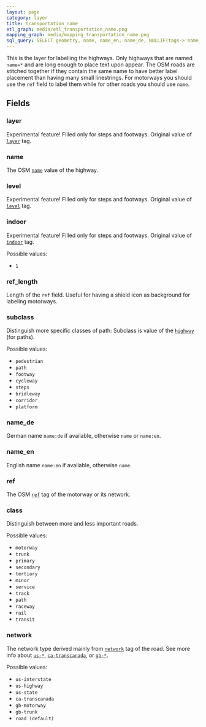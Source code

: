 ```yaml
---
layout: page
category: layer
title: transportation_name
etl_graph: media/etl_transportation_name.png
mapping_graph: media/mapping_transportation_name.png
sql_query: SELECT geometry, name, name_en, name_de, NULLIF(tags->'name_int', '') AS "name_int", NULLIF(tags->'name:latin', '') AS "name:latin", NULLIF(tags->'name:nonlatin', '') AS "name:nonlatin", ref, ref_length, network::text, class::text, subclass, layer, level, indoor FROM layer_transportation_name(ST_SetSRID('BOX3D(-20037508.34 -20037508.34, 20037508.34 20037508.34)'::box3d, 3857 ), 14)
---
```

This is the layer for labelling the highways. Only highways that are named `name=*` and are long enough
to place text upon appear. The OSM roads are stitched together if they contain the same name
to have better label placement than having many small linestrings.
For motorways you should use the `ref` field to label them while for other roads you should use `name`.

## Fields

### layer

Experimental feature! Filled only for steps and footways. Original
value of [`layer`](http://wiki.openstreetmap.org/wiki/Key:layer) tag.
### name

The OSM [`name`](http://wiki.openstreetmap.org/wiki/Highways#Names_and_references) value of the highway.

### level

Experimental feature! Filled only for steps and footways. Original
value of [`level`](http://wiki.openstreetmap.org/wiki/Key:level) tag.
### indoor

Experimental feature! Filled only for steps and footways. Original
value of [`indoor`](http://wiki.openstreetmap.org/wiki/Key:indoor) tag.

Possible values:

- `1`

### ref_length

Length of the `ref` field. Useful for having a shield icon as background for labeling motorways.

### subclass

Distinguish more specific classes of path:
Subclass is value of the
[`highway`](http://wiki.openstreetmap.org/wiki/Key:highway) (for paths).

Possible values:

- `pedestrian`
- `path`
- `footway`
- `cycleway`
- `steps`
- `bridleway`
- `corridor`
- `platform`

### name_de

German name `name:de` if available, otherwise `name` or `name:en`.

### name_en

English name `name:en` if available, otherwise `name`.

### ref

The OSM [`ref`](http://wiki.openstreetmap.org/wiki/Key:ref) tag of the motorway or its network.

### class

Distinguish between more and less important roads.

Possible values:

- `motorway`
- `trunk`
- `primary`
- `secondary`
- `tertiary`
- `minor`
- `service`
- `track`
- `path`
- `raceway`
- `rail`
- `transit`

### network

The network type derived mainly from [`network`](http://wiki.openstreetmap.org/wiki/Key:network) tag of the road.
See more info about [`us-*`](http://wiki.openstreetmap.org/wiki/Road_signs_in_the_United_States),
[`ca-transcanada`](https://en.wikipedia.org/wiki/Trans-Canada_Highway),
or [`gb-*`](http://wiki.openstreetmap.org/wiki/United_Kingdom_Tagging_Guidelines#UK_roads).

Possible values:

- `us-interstate`
- `us-highway`
- `us-state`
- `ca-transcanada`
- `gb-motorway`
- `gb-trunk`
- `road (default)`




